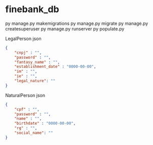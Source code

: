 # finebank_db
py manage.py makemigrations
py manage.py migrate
py manage.py createsuperuser
py manage.py runserver
py populate.py


LegalPerson json
```json
{
	"cnpj" : "",
	"password" : "",
	"fantasy_name" : "",
	"establishment_date" : "0000-00-00",
	"im" : "",
	"ie" : "",
	"legal_nature": ""
}
```

NaturalPerson json
```json
{
	"cpf" : "",
	"password" : "",
	"name" : "",
	"birthdate" : "0000-00-00",
	"rg" : "",
	"social_name": ""
}
```